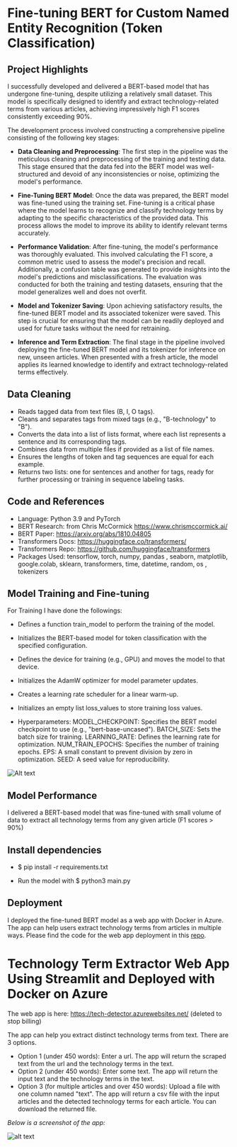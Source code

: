 # Fine-tuning BERT for Custom Named Entity Recognition (Token Classification)   


## Project Highlights

I successfully developed and delivered a BERT-based model that has undergone fine-tuning, despite utilizing a relatively small dataset. This model is specifically designed to identify and extract technology-related terms from various articles, achieving impressively high F1 scores consistently exceeding 90%.

The development process involved constructing a comprehensive pipeline consisting of the following key stages:

* **Data Cleaning and Preprocessing**: The first step in the pipeline was the meticulous cleaning and preprocessing of the training and testing data. This stage ensured that the data fed into the BERT model was well-structured and devoid of any inconsistencies or noise, optimizing the model's performance.

* **Fine-Tuning BERT Model**: Once the data was prepared, the BERT model was fine-tuned using the training set. Fine-tuning is a critical phase where the model learns to recognize and classify technology terms by adapting to the specific characteristics of the provided data. This process allows the model to improve its ability to identify relevant terms accurately.

* **Performance Validation**: After fine-tuning, the model's performance was thoroughly evaluated. This involved calculating the F1 score, a common metric used to assess the model's precision and recall. Additionally, a confusion table was generated to provide insights into the model's predictions and misclassifications. The evaluation was conducted for both the training and testing datasets, ensuring that the model generalizes well and does not overfit.

* **Model and Tokenizer Saving**: Upon achieving satisfactory results, the fine-tuned BERT model and its associated tokenizer were saved. This step is crucial for ensuring that the model can be readily deployed and used for future tasks without the need for retraining.

* **Inference and Term Extraction**: The final stage in the pipeline involved deploying the fine-tuned BERT model and its tokenizer for inference on new, unseen articles. When presented with a fresh article, the model applies its learned knowledge to identify and extract technology-related terms effectively. 

## Data Cleaning

* Reads tagged data from text files (B, I, O tags).
* Cleans and separates tags from mixed tags (e.g., "B-technology" to "B").
* Converts the data into a list of lists format, where each list represents a sentence and its corresponding tags.
* Combines data from multiple files if provided as a list of file names.
* Ensures the lengths of token and tag sequences are equal for each example.
* Returns two lists: one for sentences and another for tags, ready for further processing or training in sequence labeling tasks.

## Code and References

* Language: Python 3.9 and PyTorch
* BERT Research: from Chris McCormick https://www.chrismccormick.ai/
* BERT Paper: https://arxiv.org/abs/1810.04805
* Transformers Docs: https://huggingface.co/transformers/
* Transformers Repo: https://github.com/huggingface/transformers
* Packages Used: tensorflow, torch, numpy, pandas , seaborn, matplotlib, google.colab, sklearn, transformers, time, datetime, random, os , tokenizers

## Model Training and Fine-tuning
For Training I have done the followings:
* Defines a function train_model to perform the training of the model.
* Initializes the BERT-based model for token classification with the specified configuration.
* Defines the device for training (e.g., GPU) and moves the model to that device.
* Initializes the AdamW optimizer for model parameter updates.
* Creates a learning rate scheduler for a linear warm-up.
* Initializes an empty list loss_values to store training loss values.

* Hyperparameters:
MODEL_CHECKPOINT: Specifies the BERT model checkpoint to use (e.g., "bert-base-uncased").
BATCH_SIZE: Sets the batch size for training.
LEARNING_RATE: Defines the learning rate for optimization.
NUM_TRAIN_EPOCHS: Specifies the number of training epochs.
EPS: A small constant to prevent division by zero in optimization.
SEED: A seed value for reproducibility.

![Alt text](Figure_1.png)

## Model Performance

I delivered a BERT-based model that was fine-tuned with small volume of data to extract all technology terms from any given article (F1 scores > 90%)

## Install dependencies

* $ pip install -r requirements.txt

* Run the model with $ python3 main.py

## Deployment

I deployed the fine-tuned BERT model as a web app with Docker in Azure. The app can help users extract technology terms from articles in multiple ways. Please find the code for the web app deployment in this [repo]().


# Technology Term Extractor Web App Using Streamlit and Deployed with Docker on Azure

The web app is here: https://tech-detector.azurewebsites.net/ (deleted to stop billing)

The app can help you extract distinct technology terms from text. There are 3 options.

* Option 1 (under 450 words): Enter a url. The app will return the scraped text from the url and the technology terms in the text.
* Option 2 (under 450 words): Enter some text. The app will return the input text and the technology terms in the text.
* Option 3 (for multiple articles and over 450 words): Upload a file with one column named "text". The app will return a csv file with the input articles and the detected technology terms for each article. You can download the returned file.


_Below is a screenshot of the app:_

![alt text]()

